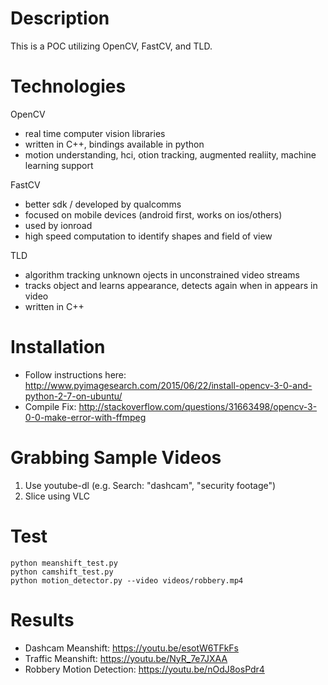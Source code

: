 # Description 

This is a POC utilizing OpenCV, FastCV, and TLD.  

# Technologies 

OpenCV 
* real time computer vision libraries 
* written in C++, bindings available in python 
* motion understanding, hci, otion tracking, augmented realiity, machine learning support 

FastCV 
* better sdk / developed by qualcomms 
* focused on mobile devices (android first, works on ios/others)
* used by ionroad 
* high speed computation to identify shapes and field of view 

TLD
* algorithm tracking unknown ojects in unconstrained video streams
* tracks object and learns appearance, detects again when in appears in video 
* written in C++ 

# Installation 

* Follow instructions here: http://www.pyimagesearch.com/2015/06/22/install-opencv-3-0-and-python-2-7-on-ubuntu/
* Compile Fix: http://stackoverflow.com/questions/31663498/opencv-3-0-0-make-error-with-ffmpeg

# Grabbing Sample Videos 

1.  Use youtube-dl (e.g. Search: "dashcam", "security footage")
2.  Slice using VLC 

# Test 

```
python meanshift_test.py 
python camshift_test.py 
python motion_detector.py --video videos/robbery.mp4
```

# Results 

* Dashcam Meanshift: https://youtu.be/esotW6TFkFs
* Traffic Meanshift: https://youtu.be/NyR_7e7JXAA
* Robbery Motion Detection: https://youtu.be/nOdJ8osPdr4